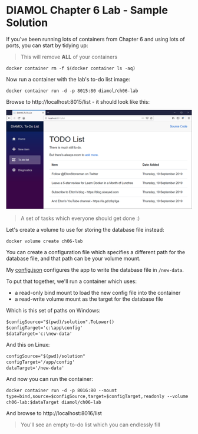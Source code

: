 # DIAMOL Chapter 6 Lab - Sample Solution

If you've been running lots of containers from Chapter 6 and using lots of ports, you can start by tidying up:

> This will remove **ALL** of your containers

```
docker container rm -f $(docker container ls -aq)
```

Now run a container with the lab's to-do list image:

```
docker container run -d -p 8015:80 diamol/ch06-lab
```

Browse to http://localhost:8015/list  - it should look like this:

![Sample to-do list with some important tasks](./todo-list-v3.png)

> A set of tasks which everyone should get done :)

Let's create a volume to use for storing the database file instead:

```
docker volume create ch06-lab
```

You can create a configuration file which specifies a different path for the database file, and that path can be your volume mount. 

My [config.json](./solution/config.json) configures the app to write the database file in `/new-data`.

To put that together, we'll run a container which uses:

- a read-only bind mount to load the new config file into the container
- a read-write volume mount as the target for the database file

Which is this set of paths on Windows:

```
$configSource="$(pwd)/solution".ToLower()
$configTarget='c:\app\config'
$dataTarget='c:\new-data'
```

And this on Linux:

```
configSource="$(pwd)/solution"
configTarget='/app/config'
dataTarget='/new-data'
```

And now you can run the container:

```
docker container run -d -p 8016:80 --mount type=bind,source=$configSource,target=$configTarget,readonly --volume ch06-lab:$dataTarget diamol/ch06-lab
```

And browse to http://localhost:8016/list

> You'll see an empty to-do list which you can endlessly fill